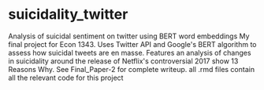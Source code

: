 # suicidality_twitter
Analysis of suicidal sentiment on twitter using BERT word embeddings
My final project for Econ 1343. 
Uses Twitter API and Google's BERT algorithm to assess how suicidal tweets are en masse.
Features an analysis of changes in suicidality around the release of Netflix's controversial 2017 show 13 Reasons Why.
See Final_Paper-2 for complete writeup.
all .rmd files contain all the relevant code for this project
